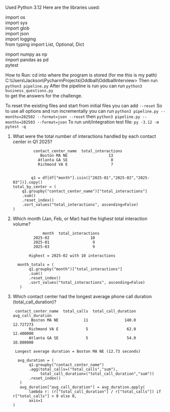 Used Python 3.12
Here are the libraries used:

import os                   
import sys                
import glob                
import json                
import logging             
from typing import List, Optional, Dict 

import numpy as np         
import pandas as pd        
pytest



How to Run:
cd into where the program is stored 
(for me this is my path) C:\Users\Jackson\PycharmProjects\Oddball\OddballInterview> 
Then run ```python3 pipeline.py``` 
After the pipeline is run you can run ```python3 business_questions.py```   
to get the answers for the challenge.

To reset the existing files and start from initial files you can add ```--reset```
So to use all options and run incrementally you can run ```python3 pipeline.py --months=202502 --format=json --reset``` then ```python3 pipeline.py --months=202503 --format=json```
To run unit/integration test file: ```py -3.12 -m pytest -q  ```

1) What were the total number of interactions handled by each contact center in Q1 2025?
   
                contact_center_name  total_interactions
                   Boston MA NE                  13
                  Atlanta GA SE                   8
                  Richmond VA E                   7


               q1 = df[df["month"].isin(["2025-01","2025-02","2025-03"])].copy()
       total_by_center = (
           q1.groupby("contact_center_name")["total_interactions"]
           .sum()
           .reset_index()
           .sort_values("total_interactions", ascending=False)
       )
2) Which month (Jan, Feb, or Mar) had the highest total interaction volume?
   
                    month  total_interactions
                2025-02                  10
                2025-01                   9
                2025-03                   9
      
              Highest = 2025-02 with 10 interactions

         month_totals = (
              q1.groupby("month")["total_interactions"]
              .sum()
              .reset_index()
              .sort_values("total_interactions", ascending=False)
          )

3) Which contact center had the longest average phone call duration (total_call_duration)?

        contact_center_name  total_calls  total_call_duration  avg_call_duration
               Boston MA NE           11                140.0          12.727273
              Richmond VA E            5                 62.0          12.400000
              Atlanta GA SE            5                 54.0          10.800000
        
        Longest average duration = Boston MA NE (12.73 seconds)

         avg_duration = (
              q1.groupby("contact_center_name")
              .agg(total_calls=("total_calls","sum"),
                   total_call_duration=("total_call_duration","sum"))
              .reset_index()
          )
          avg_duration["avg_call_duration"] = avg_duration.apply(
              lambda r: (r["total_call_duration"] / r["total_calls"]) if r["total_calls"] > 0 else 0,
              axis=1
       )
